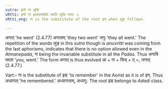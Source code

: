 ```yaml
---
sutra: इणो गा लुङि
vRtti: इणो गा इत्ययमादेशो भवति लुङि परतः ॥
vRtti_eng: गा is the substitute of the root इण् when लुङ् follows.

---
```

अगात् 'he went' (2.4.77) अगाताम् 'they two went' जगुः 'they all went.' The repetition of the words लुङ् in this _sutra_ though is _anuvritti_ was coming from the last aphorisms, indicates that there is no option allowed even in the _Atmanepada_, गा being the invariable substitute in all the _Padas_. Thus अगायि भवता 'you, went.' The form अगात् is thus evolved आ + गा + सिच् + त् =, जगात् (2.4.77.)

Vart:- गा is the substitute of इक् 'to remember' in the Aorist as it is of इण्. Thus अध्यगात् 'he remembered.' अध्यागाताम्, अध्यगुः. The root इक् belongs to _Adadi_ class.